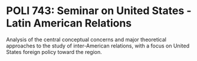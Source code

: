 # POLI 743: Seminar on United States - Latin American Relations

Analysis of the central conceptual concerns and major theoretical approaches to the study of inter-American relations, with a focus on United States foreign policy toward the region.